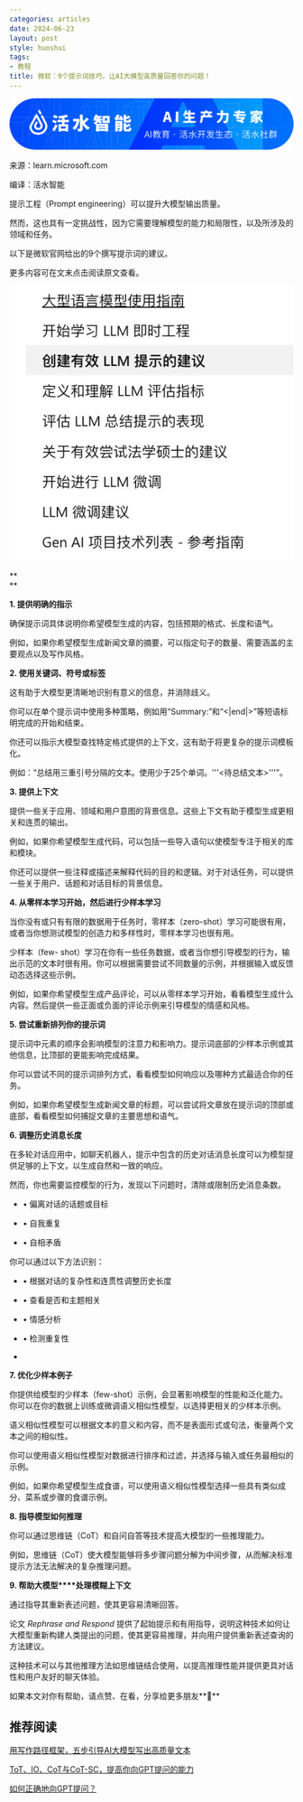 ```yaml
---
categories: articles
date: 2024-06-23
layout: post
style: huoshui
tags:
- 教程
title: 微软：9个提示词技巧，让AI大模型高质量回答你的问题！
---
```


![](/assets/images/50a6c82a109d465a85b64091cb0e1179.png)

来源：learn.microsoft.com

编译：活水智能

提示工程（Prompt engineering）可以提升大模型输出质量。

然而，这也具有一定挑战性，因为它需要理解模型的能力和局限性，以及所涉及的领域和任务。

以下是微软官网给出的9个撰写提示词的建议。

更多内容可在文末点击阅读原文查看。

![](/assets/images/80facfefb4934957bdb94aceaea320d6.jpg)

**  
**

**1\. 提供明确的指示**  

确保提示词具体说明你希望模型生成的内容，包括预期的格式、长度和语气。

例如，如果你希望模型生成新闻文章的摘要，可以指定句子的数量、需要涵盖的主要观点以及写作风格。

  

**2\. 使用关键词、符号或标签**

这有助于大模型更清晰地识别有意义的信息，并消除歧义。

你可以在单个提示词中使用多种策略，例如用“Summary:”和“<|end|>”等短语标明完成的开始和结束。

你还可以指示大模型查找特定格式提供的上下文，这有助于将更复杂的提示词模板化。

例如：“总结用三重引号分隔的文本。使用少于25个单词。'''<待总结文本>'''”。

  

**3\. 提供上下文**

提供一些关于应用、领域和用户意图的背景信息。这些上下文有助于模型生成更相关和连贯的输出。

例如，如果你希望模型生成代码，可以包括一些导入语句以使模型专注于相关的库和模块。

你还可以提供一些注释或描述来解释代码的目的和逻辑。对于对话任务，可以提供一些关于用户、话题和对话目标的背景信息。

  

**4\. 从零样本学习开始，然后进行少样本学习**

当你没有或只有有限的数据用于任务时，零样本（zero-shot）学习可能很有用，或者当你想测试模型的创造力和多样性时，零样本学习也很有用。

少样本（few-
shot）学习在你有一些任务数据，或者当你想引导模型的行为，输出示范的文本时很有用。你可以根据需要尝试不同数量的示例，并根据输入或反馈动态选择这些示例。

例如，如果你希望模型生成产品评论，可以从零样本学习开始，看看模型生成什么内容。然后提供一些正面或负面的评论示例来引导模型的情感和风格。

  

**5\. 尝试重新排列你的提示词**

提示词中元素的顺序会影响模型的注意力和影响力。提示词底部的少样本示例或其他信息，比顶部的更能影响完成结果。

你可以尝试不同的提示词排列方式，看看模型如何响应以及哪种方式最适合你的任务。

例如，如果你希望模型生成新闻文章的标题，可以尝试将文章放在提示词的顶部或底部，看看模型如何捕捉文章的主要思想和语气。

  

**6\. 调整历史消息长度**

在多轮对话应用中，如聊天机器人，提示中包含的历史对话消息长度可以为模型提供足够的上下文，以生成自然和一致的响应。

然而，你也需要监控模型的行为，发现以下问题时，清除或限制历史消息条数。

  * • 偏离对话的话题或目标

  * • 自我重复

  * • 自相矛盾

你可以通过以下方法识别：

  * • 根据对话的复杂性和连贯性调整历史长度

  * • 查看是否和主题相关

  * • 情感分析

  * • 检测重复性

  *   

**7\. 优化少样本例子**

你提供给模型的少样本（few-shot）示例，会显著影响模型的性能和泛化能力。你可以在你的数据上训练或微调语义相似性模型，以选择更相关的少样本示例。

语义相似性模型可以根据文本的意义和内容，而不是表面形式或句法，衡量两个文本之间的相似性。

你可以使用语义相似性模型对数据进行排序和过滤，并选择与输入或任务最相似的示例。

例如，如果你希望模型生成食谱，可以使用语义相似性模型选择一些具有类似成分、菜系或步骤的食谱示例。

  

**8\. 指导模型如何推理**

你可以通过思维链（CoT）和自问自答等技术提高大模型的一些推理能力。

例如，思维链（CoT）使大模型能够将多步骤问题分解为中间步骤，从而解决标准提示方法无法解决的复杂推理问题。

  

**9\. 帮助大模型****处理模糊上下文**

通过指导其重新表述问题，使其更容易清晰回答。

论文  _Rephrase and Respond_
提供了起始提示和有用指导，说明这种技术如何让大模型重新构建人类提出的问题，使其更容易推理，并向用户提供重新表述查询的方法建议。

这种技术可以与其他推理方法如思维链结合使用，以提高推理性能并提供更具对话性和用户友好的聊天体验。

  

如果本文对你有帮助，请点赞、在看，分享给更多朋友**🤗**

  

## 推荐阅读  

[用写作路径框架，五步引导AI大模型写出高质量文本](http://mp.weixin.qq.com/s?__biz=Mzk0OTY0NzM1Ng==&mid=2247486162&idx=1&sn=27cacf92a74bee473abe88c96a1fd588&chksm=c3546841f423e15766f5d527a7259466ba8e7f173b852b98ff54c1f33c007ba0660e1f6d84fb&scene=21#wechat_redirect)  

[ToT、IO、CoT与CoT-SC，提高你向GPT提问的能力](http://mp.weixin.qq.com/s?__biz=Mzk0OTY0NzM1Ng==&mid=2247485623&idx=1&sn=e251c4efd77db66913df6a8ae6b09f55&chksm=c3546a24f423e332f05097850ffe7bb67b5fb1c2d2a7e7dcf2f7e89428970d67fe80fe092a7b&scene=21#wechat_redirect)

[](http://mp.weixin.qq.com/s?__biz=Mzk0OTY0NzM1Ng==&mid=2247485901&idx=2&sn=13bfc54c73858634675dfe333e08522a&chksm=c3546b5ef423e248878e431dfa265dab2431838d7ac1fe02c4e2e6650c88990b791a05a162aa&scene=21#wechat_redirect)[如何正确地向GPT提问？](http://mp.weixin.qq.com/s?__biz=Mzk0OTY0NzM1Ng==&mid=2247485901&idx=2&sn=13bfc54c73858634675dfe333e08522a&chksm=c3546b5ef423e248878e431dfa265dab2431838d7ac1fe02c4e2e6650c88990b791a05a162aa&scene=21#wechat_redirect)